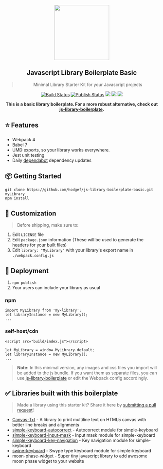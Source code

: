  <div align="center">
 <img align="center" width="180" src="https://franciscohodge.com/project-pages/js-library-boilerplate/images/JSLB2Basic2.png" />
  <h2>Javascript Library Boilerplate Basic</h2>
  <blockquote>Minimal Library Starter Kit for your Javascript projects</blockquote>
 
 <a href="https://github.com/hodgef/js-library-boilerplate-basic/actions"><img alt="Build Status" src="https://github.com/hodgef/js-library-boilerplate-basic/workflows/Build/badge.svg?color=green" /></a> <a href="https://github.com/hodgef/js-library-boilerplate-basic/actions"> <img alt="Publish Status" src="https://github.com/hodgef/js-library-boilerplate-basic/workflows/Publish/badge.svg?color=green" /></a> <img src="https://img.shields.io/david/hodgef/js-library-boilerplate-basic.svg" /> <a href="https://david-dm.org/hodgef/js-library-boilerplate-basic?type=dev"><img src="https://img.shields.io/david/dev/hodgef/js-library-boilerplate-basic.svg" /></a> <img src="https://api.dependabot.com/badges/status?host=github&repo=hodgef/js-library-boilerplate-basic" />
 
<strong>This is a basic library boilerplate. For a more robust alternative, check out [js-library-boilerplate](https://github.com/hodgef/js-library-boilerplate).</strong>

</div>

## ⭐️ Features

- Webpack 4
- Babel 7
- UMD exports, so your library works everywhere.
- Jest unit testing
- Daily [dependabot](https://dependabot.com) dependency updates

## 📦 Getting Started

```
git clone https://github.com/hodgef/js-library-boilerplate-basic.git myLibrary
npm install
```

## 💎 Customization

> Before shipping, make sure to:
1. Edit `LICENSE` file
2. Edit `package.json` information (These will be used to generate the headers for your built files)
3. Edit `library: "MyLibrary"` with your library's export name in `./webpack.config.js`

## 🚀 Deployment
1. `npm publish`
2. Your users can include your library as usual

### npm
```
import MyLibrary from 'my-library';
let libraryInstance = new MyLibrary();
...
```

### self-host/cdn
```
<script src="build/index.js"></script>

let MyLibrary = window.MyLibrary.default;
let libraryInstance = new MyLibrary();
...
```

> **Note:** In this minimal version, any images and css files you import will be added to the js bundle. If you want them as separate files, you can use [js-library-boilerplate](https://github.com/hodgef/js-library-boilerplate) or edit the Webpack config accordingly.

## ✅ Libraries built with this boilerplate

> Made a library using this starter kit? Share it here by [submitting a pull request](https://github.com/hodgef/js-library-boilerplate-basic/pulls)!

- [Canvas-Txt](https://github.com/geongeorge/Canvas-Txt) - A library to print multiline text on HTML5 canvas with better line breaks and alignments
- [simple-keyboard-autocorrect](https://github.com/hodgef/simple-keyboard-autocorrect) - Autocorrect module for simple-keyboard
- [simple-keyboard-input-mask](https://github.com/hodgef/simple-keyboard-input-mask) - Input mask module for simple-keyboard
- [simple-keyboard-key-navigation](https://github.com/hodgef/simple-keyboard-key-navigation) - Key navigation module for simple-keyboard
- [swipe-keyboard](https://github.com/hodgef/swipe-keyboard) - Swype type keyboard module for simple-keyboard
- [moon-phase-widget](https://github.com/g00dv1n/moon-phase-widget) - Super tiny javascript library to add awesome moon phase widget to your website
